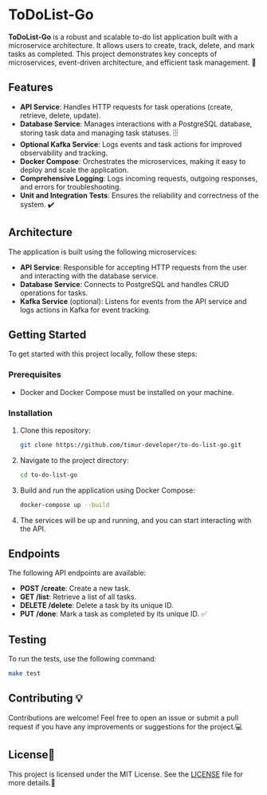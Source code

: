 # ToDoList-Go

**ToDoList-Go** is a robust and scalable to-do list application built with a microservice architecture. It allows users to create, track, delete, and mark tasks as completed. This project demonstrates key concepts of microservices, event-driven architecture, and efficient task management. 🚀

## Features

- **API Service**: Handles HTTP requests for task operations (create, retrieve, delete, update).
- **Database Service**: Manages interactions with a PostgreSQL database, storing task data and managing task statuses. 🗄️
- **Optional Kafka Service**: Logs events and task actions for improved observability and tracking.
- **Docker Compose**: Orchestrates the microservices, making it easy to deploy and scale the application.
- **Comprehensive Logging**: Logs incoming requests, outgoing responses, and errors for troubleshooting.
- **Unit and Integration Tests**: Ensures the reliability and correctness of the system. ✔️

## Architecture

The application is built using the following microservices:

- **API Service**: Responsible for accepting HTTP requests from the user and interacting with the database service.
- **Database Service**: Connects to PostgreSQL and handles CRUD operations for tasks.
- **Kafka Service** (optional): Listens for events from the API service and logs actions in Kafka for event tracking.

## Getting Started

To get started with this project locally, follow these steps:

### Prerequisites

- Docker and Docker Compose must be installed on your machine.

### Installation

1. Clone this repository:
    ```bash
    git clone https://github.com/timur-developer/to-do-list-go.git
    ```

2. Navigate to the project directory:
    ```bash
    cd to-do-list-go
    ```

3. Build and run the application using Docker Compose:
    ```bash
    docker-compose up --build
    ```

4. The services will be up and running, and you can start interacting with the API.

## Endpoints

The following API endpoints are available:

- **POST /create**: Create a new task.
- **GET /list**: Retrieve a list of all tasks.
- **DELETE /delete**: Delete a task by its unique ID.
- **PUT /done**: Mark a task as completed by its unique ID. ✅

## Testing

To run the tests, use the following command:

```bash
make test
```
## Contributing 💡

Contributions are welcome! Feel free to open an issue or submit a pull request if you have any improvements or suggestions for the project.💻

## License📜

This project is licensed under the MIT License. See the [LICENSE](LICENSE) file for more details.🎉
